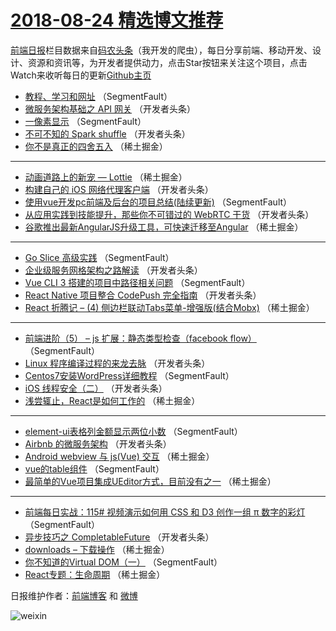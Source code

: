 # [2018-08-24 精选博文推荐](http://hao.caibaojian.com/date/2018/08/24)

[前端日报](http://caibaojian.com/c/news)栏目数据来自[码农头条](http://hao.caibaojian.com/)（我开发的爬虫），每日分享前端、移动开发、设计、资源和资讯等，为开发者提供动力，点击Star按钮来关注这个项目，点击Watch来收听每日的更新[Github主页](https://github.com/kujian/frontendDaily)
* [教程、学习和网址](http://hao.caibaojian.com/84001.html) （SegmentFault）
* [微服务架构基础之 API 网关](http://hao.caibaojian.com/84049.html) （开发者头条）
* [一像素显示](http://hao.caibaojian.com/84012.html) （SegmentFault）
* [不可不知的 Spark shuffle](http://hao.caibaojian.com/84060.html) （开发者头条）
* [你不是真正的四舍五入](http://hao.caibaojian.com/84026.html) （稀土掘金）

***
* [动画道路上的新宠 &#8212; Lottie](http://hao.caibaojian.com/84019.html) （稀土掘金）
* [构建自己的 iOS 网络代理客户端](http://hao.caibaojian.com/84050.html) （开发者头条）
* [使用vue开发pc前端及后台的项目总结(陆续更新)](http://hao.caibaojian.com/84013.html) （SegmentFault）
* [从应用实践到技能提升，那些你不可错过的 WebRTC 干货](http://hao.caibaojian.com/84061.html) （开发者头条）
* [谷歌推出最新AngularJS升级工具，可快速迁移至Angular](http://hao.caibaojian.com/84027.html) （稀土掘金）

***
* [Go Slice 高级实践](http://hao.caibaojian.com/84002.html) （SegmentFault）
* [企业级服务网格架构之路解读](http://hao.caibaojian.com/84051.html) （开发者头条）
* [Vue CLI 3 搭建的项目中路径相关问题](http://hao.caibaojian.com/84014.html) （SegmentFault）
* [React Native 项目整合 CodePush 完全指南](http://hao.caibaojian.com/84062.html) （开发者头条）
* [React 折腾记 &#8211; (4) 侧边栏联动Tabs菜单-增强版(结合Mobx)](http://hao.caibaojian.com/84028.html) （稀土掘金）

***
* [前端进阶（5） &#8211; js 扩展：静态类型检查（facebook flow）](http://hao.caibaojian.com/84006.html) （SegmentFault）
* [Linux 程序编译过程的来龙去脉](http://hao.caibaojian.com/84052.html) （开发者头条）
* [Centos7安装WordPress详细教程](http://hao.caibaojian.com/84015.html) （SegmentFault）
* [iOS 线程安全（二）](http://hao.caibaojian.com/84063.html) （开发者头条）
* [浅尝辄止，React是如何工作的](http://hao.caibaojian.com/84029.html) （稀土掘金）

***
* [element-ui表格列金额显示两位小数](http://hao.caibaojian.com/84007.html) （SegmentFault）
* [Airbnb 的微服务架构](http://hao.caibaojian.com/84053.html) （开发者头条）
* [Android webview 与 js(Vue) 交互](http://hao.caibaojian.com/84022.html) （稀土掘金）
* [vue的table组件](http://hao.caibaojian.com/84003.html) （SegmentFault）
* [最简单的Vue项目集成UEditor方式，目前没有之一](http://hao.caibaojian.com/84030.html) （稀土掘金）

***
* [前端每日实战：115# 视频演示如何用 CSS 和 D3 创作一组 π 数字的彩灯](http://hao.caibaojian.com/84008.html) （SegmentFault）
* [异步技巧之 CompletableFuture](http://hao.caibaojian.com/84054.html) （开发者头条）
* [downloads &#8211; 下载操作](http://hao.caibaojian.com/84016.html) （稀土掘金）
* [你不知道的Virtual DOM（一）](http://hao.caibaojian.com/83998.html) （SegmentFault）
* [React专题：生命周期](http://hao.caibaojian.com/84031.html) （稀土掘金）

日报维护作者：[前端博客](http://caibaojian.com/) 和 [微博](http://caibaojian.com/go/weibo)

![weixin](https://user-images.githubusercontent.com/3055447/38468989-651132ac-3b80-11e8-8e6b-15122322a9d7.png)